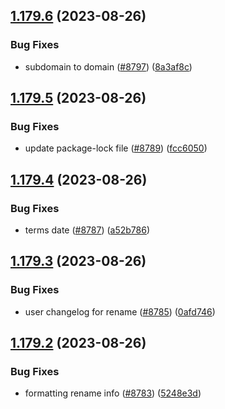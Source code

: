## [1.179.6](https://github.com/EddieHubCommunity/BioDrop/compare/v1.179.5...v1.179.6) (2023-08-26)


### Bug Fixes

* subdomain to domain ([#8797](https://github.com/EddieHubCommunity/BioDrop/issues/8797)) ([8a3af8c](https://github.com/EddieHubCommunity/BioDrop/commit/8a3af8c4c523b16d2fbc3504ade7919032d27ffa))



## [1.179.5](https://github.com/EddieHubCommunity/BioDrop/compare/v1.179.4...v1.179.5) (2023-08-26)


### Bug Fixes

* update package-lock file ([#8789](https://github.com/EddieHubCommunity/BioDrop/issues/8789)) ([fcc6050](https://github.com/EddieHubCommunity/BioDrop/commit/fcc60504fb0ca33f00437ea9d8e8b6f3f3f662dc))



## [1.179.4](https://github.com/EddieHubCommunity/BioDrop/compare/v1.179.3...v1.179.4) (2023-08-26)


### Bug Fixes

* terms date ([#8787](https://github.com/EddieHubCommunity/BioDrop/issues/8787)) ([a52b786](https://github.com/EddieHubCommunity/BioDrop/commit/a52b786bc7552bf5dea34818cbba8f564bec1837))



## [1.179.3](https://github.com/EddieHubCommunity/BioDrop/compare/v1.179.2...v1.179.3) (2023-08-26)


### Bug Fixes

* user changelog for rename ([#8785](https://github.com/EddieHubCommunity/BioDrop/issues/8785)) ([0afd746](https://github.com/EddieHubCommunity/BioDrop/commit/0afd74600997b34a838c2a4fe24c6ceb616e5814))



## [1.179.2](https://github.com/EddieHubCommunity/BioDrop/compare/v1.179.1...v1.179.2) (2023-08-26)


### Bug Fixes

* formatting rename info ([#8783](https://github.com/EddieHubCommunity/BioDrop/issues/8783)) ([5248e3d](https://github.com/EddieHubCommunity/BioDrop/commit/5248e3d504890f0b3b17c74239dfa65a4c407d9a))



